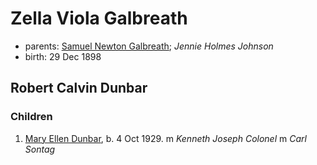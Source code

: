# Zella Viola Galbreath

- parents: [Samuel Newton Galbreath](galbreath-samuel-newton-1852.md); *Jennie Holmes Johnson*
- birth: 29 Dec 1898

## Robert Calvin Dunbar

### Children

1. [Mary Ellen Dunbar](dunbar-mary-ellen-1929.md), b. 4 Oct 1929. m *Kenneth Joseph Colonel*  m *Carl Sontag*

